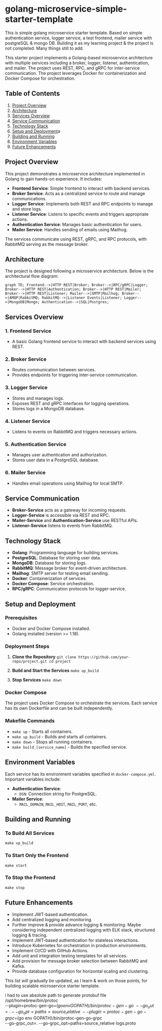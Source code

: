 # golang-microservice-simple-starter-template
This is simple golang microservice starter template. Based on simple authentication service, logger service, a test frontend, mailer service with postgreSQL &amp; mongo DB. Building it as my learning project & the project is not completed. Many things still to add.

This starter project implements a Golang-based microservice architecture with multiple services including a broker, logger, listener, authentication, and mailer. The project uses REST, RPC, and gRPC for inter-service communication. The project leverages Docker for containerization and Docker Compose for orchestration.

## Table of Contents

1.  [Project Overview](#project-overview)
2.  [Architecture](#architecture)
3.  [Services Overview](#services-overview)
4.  [Service Communication](#service-communication)
5.  [Technology Stack](#technology-stack)
6.  [Setup and Deployment](#setup-and-deployment)a
7.  [Building and Running](#building-and-running)
8.  [Environment Variables](#environment-variables)
9.  [Future Enhancements](#future-enhancements)

## Project Overview

This project demonstrates a microservice architecture implemented in Golang to gain hands-on experience. It includes:

-   **Frontend Service**: Simple frontend to interact with backend services.
-   **Broker Service**: Acts as a centralized service to route and manage communications.
-   **Logger Service**: Implements both REST and RPC endpoints to manage and store logs.
-   **Listener Service**: Listens to specific events and triggers appropriate actions.
-   **Authentication Service**: Manages basic authentication for users.
-   **Mailer Service**: Handles sending of emails using Mailhog.

The services communicate using REST, gRPC, and RPC protocols, with RabbitMQ serving as the message broker.

## Architecture

The project is designed following a microservice architecture. Below is the architectural flow diagram:

`graph TD;
  Frontend-->|HTTP REST|Broker;
  Broker-->|RPC/gRPC|Logger;
  Broker-->|HTTP REST|Authentication;
  Broker-->|HTTP REST|Mailer;
  Broker-->|HTTP REST|Listener;
  Mailer-->|SMTP|Mailhog;
  Broker-->|AMQP|RabbitMQ;
  RabbitMQ-->|Listener Events|Listener;
  Logger-->|MongoDB|Mongo;
  Authentication-->|SQL|Postgres;` 

## Services Overview

### 1. **Frontend Service**
-   A basic Golang frontend service to interact with backend services using REST.

### 2. **Broker Service**
-   Routes communication between services.
-   Provides endpoints for triggering inter-service communication.

### 3. **Logger Service**
-   Stores and manages logs.
-   Exposes REST and gRPC interfaces for logging operations.
-   Stores logs in a MongoDB database.

### 4. **Listener Service**
-   Listens to events on RabbitMQ and triggers necessary actions.

### 5. **Authentication Service**
-   Manages user authentication and authorization.
-   Stores user data in a PostgreSQL database.

### 6. **Mailer Service**
-   Handles email operations using Mailhog for local SMTP.

## Service Communication

-   **Broker-Service** acts as a gateway for incoming requests.
-   **Logger-Service** is accessible via REST and RPC.
-   **Mailer-Service** and **Authentication-Service** use RESTful APIs.
-   **Listener-Service** listens to events from RabbitMQ.

## Technology Stack

-   **Golang**: Programming language for building services.
-   **PostgreSQL**: Database for storing user data.
-   **MongoDB**: Database for storing logs.
-   **RabbitMQ**: Message broker for event-driven architecture.
-   **Mailhog**: SMTP server for testing email sending.
-   **Docker**: Containerization of services.
-   **Docker Compose**: Service orchestration.
-   **RPC/gRPC**: Communication protocols for logger-service.

## Setup and Deployment

### Prerequisites

-   Docker and Docker Compose installed.
-   Golang installed (version >= 1.18).

### Deployment Steps
1.  **Clone the Repository**
    `git clone https://github.com/your-repo/project.git
    cd project` 
    
2.  **Build and Start the Services**
    `make up_build` 
    
3.  **Stop Services**
    `make down` 
    
### Docker Compose
The project uses Docker Compose to orchestrate the services. Each service has its own Dockerfile and can be built independently.

### Makefile Commands
-   `make up` - Starts all containers.
-   `make up_build` - Builds and starts all containers.
-   `make down` - Stops all running containers.
-   `make build_[service_name]` - Builds the specified service.

## Environment Variables

Each service has its environment variables specified in `docker-compose.yml`. Important variables include:
-   **Authentication Service**:
    -   `DSN`: Connection string for PostgreSQL.
-   **Mailer Service**:
    -   `MAIL_DOMAIN`, `MAIL_HOST`, `MAIL_PORT`, etc.

## Building and Running

### To Build All Services
`make up_build` 

### To Start Only the Frontend
`make start` 

### To Stop the Frontend
`make stop` 

## Future Enhancements

-   Implement JWT-based authentication.
-   Add centralized logging and monitoring.
-	Further improve & provide advance logging & monitoring. Maybe considering independent centralized logging with ELK stack, structured logging & tracing.
-	Implement JWT-based authentication for stateless interactions.
-   Introduce Kubernetes for orchestration in production environments.
-   Implement CI/CD with GitHub Actions.
-   Add unit and integration testing templates for all services.
-   Add provision for message broker selection between RabbitMQ and Kafka.
-   Provide database configuration for horizontal scaling and clustering.

This list will gradually be updated, as I learn & work on those points, for building scalable microservice starter template.

i had to use absolute path to generate protobuf file
/opt/homebrew/bin/protoc \
  --plugin=protoc-gen-go=$(go env GOPATH)/bin/protoc-gen-go \
  --go_out=. --go_opt=paths=source_relative \
  --plugin=protoc-gen-go-grpc=$(go env GOPATH)/bin/protoc-gen-go-grpc \
  --go-grpc_out=. --go-grpc_opt=paths=source_relative logs.proto